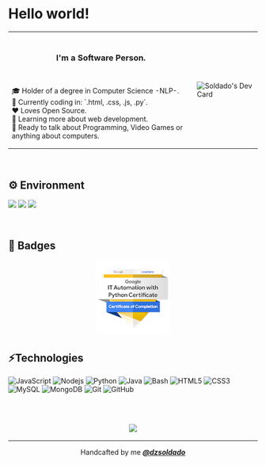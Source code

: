 # Hello world!

<table >
  <tr>
    <td valign="center">
      <img width="400" height="1" >
      <h3 align="center">I'm a Software Person.</h3>
      <br />
      <p>
        🎓 Holder of a degree in Computer Science -NLP-. <br />
        🔭 Currently coding in: `.html, .css, .js, .py`. <br />
        ❤️ Loves Open Source. <br />
        🌱 Learning more about web development. <br />
        💬 Ready to talk about Programming, Video Games or anything about computers. <br />
      </p>
    </td>
    <td >
      <img align="center" src="https://api.daily.dev/devcards/6795ea412ea041a3b07a5b150f00592e.png?r=3ik" width="400" alt="Soldado's Dev Card"/>
    </td>
  </tr>
</table>
<br />

## ⚙ Environment
![](https://img.shields.io/badge/OS-WIN10/UBUNTU-informational?style=flat&logo=Ubuntu&logoColor=white&color=E95420)
![](https://img.shields.io/badge/Editor-VSCode-informational?style=flat&logo=VisualStudioCode&logoColor=white&color=4479A1)
![](https://img.shields.io/badge/Shell-Bash-informational?style=flat&logo=GNUBash&logoColor=white&color=4EAA25)

<br />

## 📛 Badges

<p align="center">
  <img src="google-it-automation-certificate.png">
</p>


## ⚡Technologies

![JavaScript](https://img.shields.io/badge/-JavaScript-black?style=flat-square&logo=javascript)
![Nodejs](https://img.shields.io/badge/-Nodejs-black?style=flat-square&logo=Node.js)
![Python](https://img.shields.io/badge/-Python-black?style=flat-square&logo=Python)
![Java](https://img.shields.io/badge/-Java-black?style=flat-square&logo=Java)
![Bash](https://img.shields.io/badge/-Bash-black?style=flat-square&logo=gnu-bash)
![HTML5](https://img.shields.io/badge/-HTML5-black?style=flat-square&logo=html5)
![CSS3](https://img.shields.io/badge/-CSS3-black?style=flat-square&logo=css3)
![MySQL](https://img.shields.io/badge/-MySQL-black?style=flat-square&logo=MySQL)
![MongoDB](https://img.shields.io/badge/-MongoDB-black?style=flat-square&logo=mongodb)
![Git](https://img.shields.io/badge/-Git-black?style=flat-square&logo=git)
![GitHub](https://img.shields.io/badge/-GitHub-black?style=flat-square&logo=github)

<br /> <br />

<p align="center">
  <img src="hero.gif">
</p>

---
<p align="center">Handcafted by me <em><b><a href="https://github.com/dzsoldado">@dzsoldado</a></b></em> </p>
